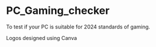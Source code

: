 # PC_Gaming_checker
To test if your PC is suitable for 2024 standards of gaming.

Logos designed using Canva
